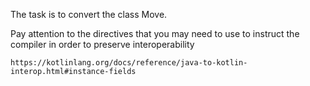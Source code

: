 The task is to convert the class Move.

Pay attention to the directives that you may need to use to instruct the compiler
in order to preserve interoperability

`https://kotlinlang.org/docs/reference/java-to-kotlin-interop.html#instance-fields`